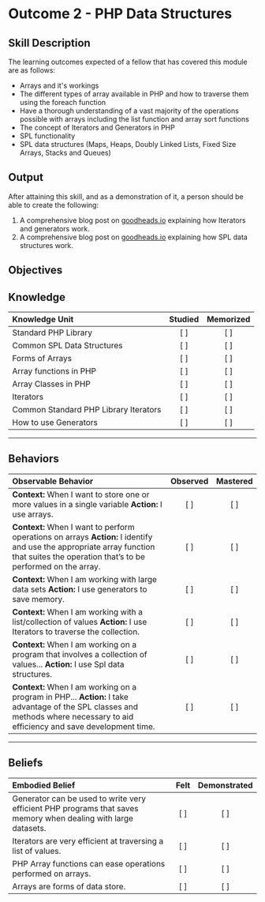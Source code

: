 # Outcome 2 -  PHP Data Structures

**Skill Description**
----------

The learning outcomes expected of a fellow that has covered this module are as follows:
- Arrays and it's workings
- The different types of array available in PHP and how to traverse them using the foreach function
- Have a thorough understanding of a vast majority of the operations possible with arrays including the list function and array sort functions
- The concept of Iterators and Generators in PHP
- SPL functionality
- SPL data structures (Maps, Heaps, Doubly Linked Lists, Fixed Size Arrays, Stacks and Queues)


**Output**
----------
After attaining this skill, and as a demonstration of it, a person should be able to create the following:

1. A comprehensive blog post on [goodheads.io](http://goodheads.io) explaining how Iterators and generators work.
2. A comprehensive blog post on [goodheads.io](http://goodheads.io) explaining how SPL data structures work.

**Objectives**
----------
## **Knowledge**


| Knowledge Unit   |      Studied      | Memorized |
|:-------------|:------------------:|:--------:|
| Standard PHP Library | [ ] | [ ] |
| Common SPL Data Structures | [ ] | [ ] |
| Forms of Arrays | [ ] | [ ] |
| Array functions in PHP | [ ] | [ ] |
| Array Classes in PHP | [ ] | [ ] |
| Iterators | [ ] | [ ] |
| Common Standard PHP Library Iterators | [ ] | [ ] |
| How to use Generators | [ ] | [ ] |


----------


## **Behaviors**

| Observable Behavior   |      Observed      | Mastered |
|:-------------|:------------------:|:--------:|
| **Context:**  When I want to store one or more values in a single variable **Action:**  I use arrays.| [ ] | [ ]  |
| **Context:** When I want to perform operations on arrays **Action:** I identify and use the appropriate array function that suites the operation that’s to be performed on the array.|   [ ]   |   [ ] |
| **Context:** When I am working with large data sets **Action:**  I use generators to save memory. |   [ ]   |   [ ] |
| **Context:** When I am working with a list/collection of values **Action:** I use Iterators to traverse the collection.|   [ ]   |   [ ] |
| **Context:**  When I am working on a program that involves a collection of values... **Action:**  I use Spl data structures.|   [ ]   |   [ ] |
| **Context:** When I am working on a program in PHP... **Action:** I take advantage of the SPL classes and methods where necessary to aid efficiency and save development time.|   [ ]   |   [ ] |

----------


## **Beliefs**


| Embodied Belief   |      Felt      | Demonstrated |
|:-------------|:------------------:|:--------:|
| Generator can be used to write very efficient PHP programs that saves memory when dealing with large datasets.| [ ] | [ ]  |
| Iterators are very efficient at traversing a list of values. |   [ ]   |   [ ] |
| PHP Array functions can ease operations performed on arrays.|   [ ]   |   [ ] |
| Arrays are forms of data store. |   [ ]   |   [ ] |
